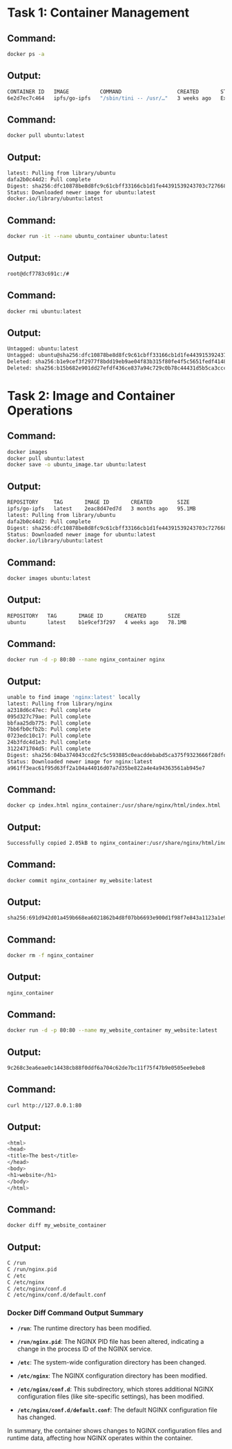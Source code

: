 # Task 1: Container Management
## Command:
```bash
docker ps -a
```
## Output:
```bash
CONTAINER ID   IMAGE          COMMAND                  CREATED       STATUS                   PORTS     NAMES
6e2d7ec7c464   ipfs/go-ipfs   "/sbin/tini -- /usr/…"   3 weeks ago   Exited (0) 3 weeks ago             ipfs_host
```
## Command:
```bash
docker pull ubuntu:latest

```
## Output:
```bash
latest: Pulling from library/ubuntu
dafa2b0c44d2: Pull complete 
Digest: sha256:dfc10878be8d8fc9c61cbff33166cb1d1fe44391539243703c72766894fa834a
Status: Downloaded newer image for ubuntu:latest
docker.io/library/ubuntu:latest

```
## Command:
```bash
docker run -it --name ubuntu_container ubuntu:latest

```
## Output:
```bash
root@dcf7783c691c:/# 
```
## Command:
```bash
docker rmi ubuntu:latest

```
## Output:
```bash
Untagged: ubuntu:latest
Untagged: ubuntu@sha256:dfc10878be8d8fc9c61cbff33166cb1d1fe44391539243703c72766894fa834a
Deleted: sha256:b1e9cef3f2977f8bdd19eb9ae04f83b315f80fe4f5c5651fedf41482c12432f7
Deleted: sha256:b15b682e901dd27efdf436ce837a94c729c0b78c44431d5b5ca3ccca1bed40da
```
# Task 2: Image and Container Operations
## Command:
```bash
docker images            
docker pull ubuntu:latest  
docker save -o ubuntu_image.tar ubuntu:latest  
```
## Output:
```bash
REPOSITORY     TAG       IMAGE ID       CREATED        SIZE
ipfs/go-ipfs   latest    2eac8d47ed7d   3 months ago   95.1MB
latest: Pulling from library/ubuntu
dafa2b0c44d2: Pull complete 
Digest: sha256:dfc10878be8d8fc9c61cbff33166cb1d1fe44391539243703c72766894fa834a
Status: Downloaded newer image for ubuntu:latest
docker.io/library/ubuntu:latest
```
## Command:
```bash
docker images ubuntu:latest
```
## Output:
```bash
REPOSITORY   TAG       IMAGE ID       CREATED       SIZE
ubuntu       latest    b1e9cef3f297   4 weeks ago   78.1MB

```
## Command:
```bash
docker run -d -p 80:80 --name nginx_container nginx
```
## Output:
```bash
unable to find image 'nginx:latest' locally
latest: Pulling from library/nginx
a2318d6c47ec: Pull complete 
095d327c79ae: Pull complete 
bbfaa25db775: Pull complete 
7bb6fb0cfb2b: Pull complete 
0723edc10c17: Pull complete 
24b3fdc4d1e3: Pull complete 
3122471704d5: Pull complete 
Digest: sha256:04ba374043ccd2fc5c593885c0eacddebabd5ca375f9323666f28dfd5a9710e3
Status: Downloaded newer image for nginx:latest
a961ff3eac61f95d63ff2a104a44016d07a7d35be822a4e4a94363561ab945e7
```
## Command:
```bash
docker cp index.html nginx_container:/usr/share/nginx/html/index.html

```
## Output:
```bash
Successfully copied 2.05kB to nginx_container:/usr/share/nginx/html/index.html
```
## Command:
```bash
docker commit nginx_container my_website:latest
```
## Output:
```bash
sha256:691d942d01a459b668ea6021862b4d8f07bb6693e900d1f98f7e843a1123a1e9
```
## Command:
```bash
docker rm -f nginx_container
```
## Output:
```bash
nginx_container
```
## Command:
```bash
docker run -d -p 80:80 --name my_website_container my_website:latest
```
## Output:
```bash
9c268c3ea6eae0c14438cb88f0ddf6a704c62de7bc11f75f47b9e0505ee9ebe8
```
## Command:
```bash
curl http://127.0.0.1:80
```
## Output:
```bash
<html>
<head>
<title>The best</title>
</head>
<body>
<h1>website</h1>
</body>
</html>
```
## Command:
```bash
docker diff my_website_container

```
## Output:
```bash
C /run
C /run/nginx.pid
C /etc
C /etc/nginx
C /etc/nginx/conf.d
C /etc/nginx/conf.d/default.conf
```

### Docker Diff Command Output Summary


- **`/run`**: The runtime directory has been modified.
  
- **`/run/nginx.pid`**: The NGINX PID file has been altered, indicating a change in the process ID of the NGINX service.

- **`/etc`**: The system-wide configuration directory has been changed.

- **`/etc/nginx`**: The NGINX configuration directory has been modified.

- **`/etc/nginx/conf.d`**: This subdirectory, which stores additional NGINX configuration files (like site-specific settings), has been modified.

- **`/etc/nginx/conf.d/default.conf`**: The default NGINX configuration file has changed.

In summary, the container shows changes to NGINX configuration files and runtime data, affecting how NGINX operates within the container.

